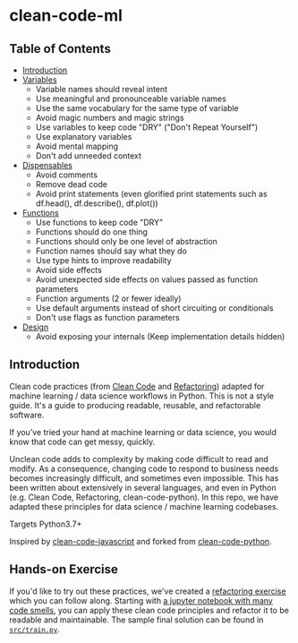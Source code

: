 # clean-code-ml

## Table of Contents
- [Introduction](#introduction)
- [Variables](docs/variables.md)
    - Variable names should reveal intent
    - Use meaningful and pronounceable variable names
    - Use the same vocabulary for the same type of variable
    - Avoid magic numbers and magic strings
    - Use variables to keep code "DRY"  ("Don't Repeat Yourself")
    - Use explanatory variables
    - Avoid mental mapping
    - Don't add unneeded context
- [Dispensables](docs/dispensables.md)
    - Avoid comments
    - Remove dead code
    - Avoid print statements (even glorified print statements such as df.head(), df.describe(), df.plot())
- [Functions](docs/functions.md)
    - Use functions to keep code "DRY"
    - Functions should do one thing
    - Functions should only be one level of abstraction
    - Function names should say what they do
    - Use type hints to improve readability
    - Avoid side effects
    - Avoid unexpected side effects on values passed as function parameters
    - Function arguments (2 or fewer ideally)
    - Use default arguments instead of short circuiting or conditionals
    - Don't use flags as function parameters
- [Design](docs/design.md)
    - Avoid exposing your internals (Keep implementation details hidden)

## Introduction

Clean code practices (from [Clean Code](https://www.amazon.com/Clean-Code-Handbook-Software-Craftsmanship/dp/0132350882) and [Refactoring](https://www.amazon.com/Refactoring-Improving-Existing-Addison-Wesley-Signature/dp/0134757599)) adapted for machine learning / data science workflows in Python. This is not a style guide. It's a guide to producing
readable, reusable, and refactorable software.

If you’ve tried your hand at machine learning or data science, you would know that code can get messy, quickly. 

Unclean code adds to complexity by making code difficult to read and modify. As a consequence, changing code to respond to business needs becomes increasingly difficult, and sometimes even impossible. This has been written about extensively in several languages, and even in Python (e.g. Clean Code, Refactoring, clean-code-python). In this repo, we have adapted these principles for data science / machine learning codebases.

Targets Python3.7+

Inspired by [clean-code-javascript](https://github.com/ryanmcdermott/clean-code-javascript) and forked from [clean-code-python](https://github.com/zedr/clean-code-python).

## Hands-on Exercise

If you'd like to try out these practices, we've created a [refactoring exercise](./docs/refactoring-exercise.md) which you can follow along. Starting with [a jupyter notebook with many code smells](notebooks/titanic-notebook-1.ipynb), you can apply these clean code principles and refactor it to be readable and maintainable. The sample final solution can be found in [`src/train.py`](src/train.py).
